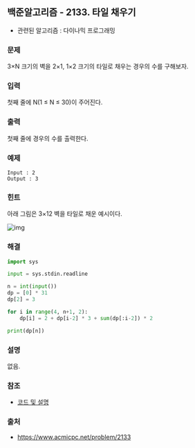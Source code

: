 ## 백준알고리즘 - 2133. 타일 채우기

- 관련된 알고리즘 : 다이나믹 프로그래밍

### 문제

3×N 크기의 벽을 2×1, 1×2 크기의 타일로 채우는 경우의 수를 구해보자.

### 입력

첫째 줄에 N(1 ≤ N ≤ 30)이 주어진다.

### 출력

첫째 줄에 경우의 수를 출력한다.

### 예제

```
Input : 2
Output : 3
```

### 힌트

아래 그림은 3×12 벽을 타일로 채운 예시이다.

![img](https://onlinejudgeimages.s3-ap-northeast-1.amazonaws.com/upload/images/2663_1.jpg)

### 해결

```python
import sys

input = sys.stdin.readline

n = int(input())
dp = [0] * 31
dp[2] = 3

for i in range(4, n+1, 2):
    dp[i] = 2 + dp[i-2] * 3 + sum(dp[:i-2]) * 2

print(dp[n])
```

### 설명

없음.

### 참조

- [코드 및 설명](https://suri78.tistory.com/103)

### 출처

- https://www.acmicpc.net/problem/2133
